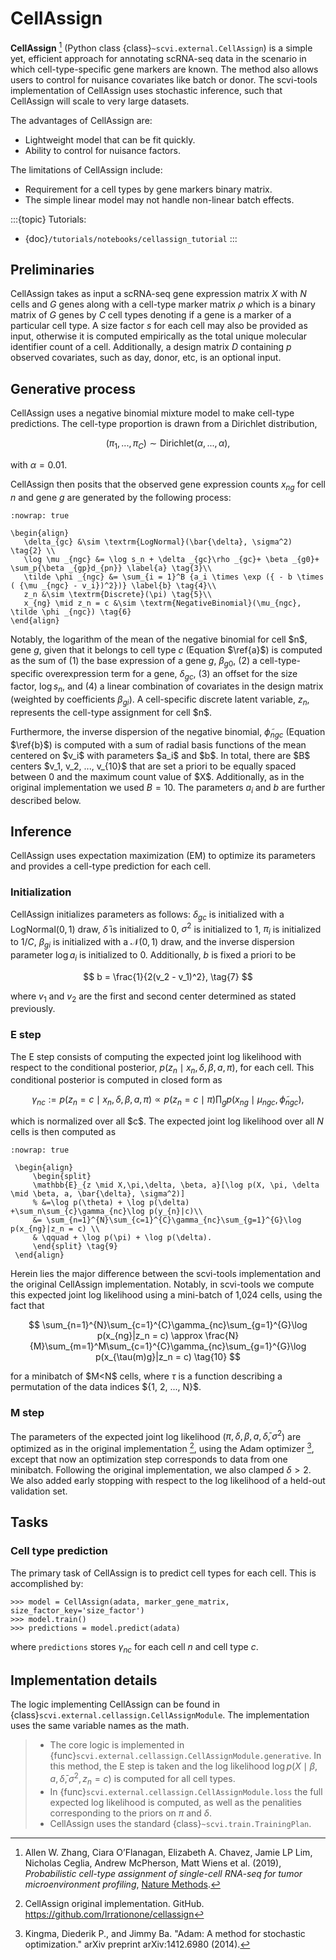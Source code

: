 # CellAssign

**CellAssign** [^ref1] (Python class {class}`~scvi.external.CellAssign`) is a simple yet, efficient
approach for annotating scRNA-seq data in the scenario in which cell-type-specific
gene markers are known. The method also allows users to control for nuisance covariates
like batch or donor. The scvi-tools implementation of CellAssign uses stochastic inference,
such that CellAssign will scale to very large datasets.

The advantages of CellAssign are:

-   Lightweight model that can be fit quickly.
-   Ability to control for nuisance factors.

The limitations of CellAssign include:

-   Requirement for a cell types by gene markers binary matrix.
-   The simple linear model may not handle non-linear batch effects.

:::{topic} Tutorials:

-   {doc}`/tutorials/notebooks/cellassign_tutorial`
    :::

## Preliminaries

CellAssign takes as input a scRNA-seq gene expression matrix $X$ with $N$ cells and $G$ genes
along with a cell-type marker matrix $\rho$ which is a binary matrix of $G$ genes by $C$ cell types
denoting if a gene is a marker of a particular cell type. A size factor $s$ for each cell may also
be provided as input, otherwise it is computed empirically as the total unique molecular identifier
count of a cell. Additionally, a design matrix $D$ containing $p$ observed covariates,
such as day, donor, etc, is an optional input.

## Generative process

CellAssign uses a negative binomial mixture model to make cell-type predictions.
The cell-type proportion is drawn from a Dirichlet distribution,

$$
(\pi_1, ..., \pi_C) \sim \textrm{Dirichlet}(\alpha, ..., \alpha), \tag{1}
$$

with $\alpha = 0.01$.

CellAssign then posits that the observed gene expression counts $x_{ng}$ for cell $n$
and gene $g$ are generated by the following process:

```{math}
:nowrap: true

\begin{align}
   \delta_{gc} &\sim \textrm{LogNormal}(\bar{\delta}, \sigma^2)   \tag{2} \\
   \log \mu _{ngc} &= \log s_n + \delta _{gc}\rho _{gc}+ \beta _{g0}+ \sum_p{\beta _{gp}d_{pn}} \label{a} \tag{3}\\
   \tilde \phi _{ngc} &= \sum_{i = 1}^B {a_i \times \exp ({ - b \times ( {\mu _{ngc} - v_i})^2})} \label{b} \tag{4}\\
   z_n &\sim \textrm{Discrete}(\pi) \tag{5}\\
   x_{ng} \mid z_n = c &\sim \textrm{NegativeBinomial}(\mu_{ngc}, \tilde \phi _{ngc}) \tag{6}
\end{align}
```

Notably, the logarithm of the mean of the negative binomial for cell \$n\$, gene $g$, given that it belongs
to cell type $c$ (Equation $\ref{a}$) is computed as the sum of (1) the base expression of a gene $g$, $\beta_{g0}$, (2) a
cell-type-specific overexpression term for a gene, $\delta_{gc}$, (3) an offset for the size
factor, $\log s_n$, and (4) a linear combination of covariates in the design
matrix (weighted by coefficients $\beta_{gi}$). A cell-specific discrete latent variable, $z_n$,
represents the cell-type assignment for cell \$n\$.

Furthermore, the inverse dispersion of the negative binomial, $\tilde{\phi}_{ngc}$ (Equation $\ref{b}$) is computed with a sum of radial basis functions of the mean centered on \$v_i\$ with parameters \$a_i\$ and \$b\$. In total, there are \$B\$ centers \$v_1, v_2, ..., v\_\{10}\$ that are set a priori to be equally spaced between 0 and the maximum count value of \$X\$.
Additionally, as in the original implementation we used $B=10$. The parameters $a_i$ and $b$ are
further described below.

## Inference

CellAssign uses expectation maximization (EM) to optimize its parameters and provides a cell-type prediction for each cell.

### Initialization

CellAssign initializes parameters as follows: $\delta_{gc}$ is initialized with a $\textrm{LogNormal}(0, 1)$
draw, $\bar{\delta}$ is initialized to 0, $\sigma^2$ is initialized to 1, $\pi_i$ is
initialized to $1/C$, $\beta_{gi}$ is initialized with a $\mathcal{N}(0, 1)$ draw,
and the inverse dispersion parameter $\log a_i$ is initialized to 0. Additionally, $b$ is fixed a priori to be

$$
b = \frac{1}{2(v_2 - v_1)^2}, \tag{7}
$$

where $v_1$ and $v_2$ are the first and second center determined as stated previously.

### E step

The E step consists of computing the expected joint log likelihood with respect to the conditional posterior,
$p(z_n \mid x_n, \delta, \beta, a, \pi)$, for each cell. This conditional posterior is
computed in closed form as

$$
\gamma_{nc} := p(z_n = c \mid x_n, \delta, \beta, a, \pi) \propto p(z_n = c \mid \pi)\prod_g p(x_{ng} \mid \mu_{ngc}, \tilde{\phi}_{ngc}), \tag{8}
$$

which is normalized over all \$c\$. The expected joint log likelihood over all $N$ cells is then computed as

```{math}
:nowrap: true

 \begin{align}
     \begin{split}
     \mathbb{E}_{z \mid X,\pi,\delta, \beta, a}[\log p(X, \pi, \delta \mid \beta, a, \bar{\delta}, \sigma^2)]
     % &=\log p(\theta) + \log p(\delta) +\sum_n\sum_{c}\gamma_{nc}\log p(y_{n}|c)\\
     &= \sum_{n=1}^{N}\sum_{c=1}^{C}\gamma_{nc}\sum_{g=1}^{G}\log p(x_{ng}|z_n = c) \\
     & \qquad + \log p(\pi) + \log p(\delta).
     \end{split} \tag{9}
 \end{align}
```

Herein lies the major difference between the scvi-tools implementation and the original CellAssign implementation.
Notably, in scvi-tools we compute this expected joint log likelihood using a mini-batch of 1,024 cells, using the fact that

$$
\sum_{n=1}^{N}\sum_{c=1}^{C}\gamma_{nc}\sum_{g=1}^{G}\log p(x_{ng}|z_n = c) \approx \frac{N}{M}\sum_{m=1}^M\sum_{c=1}^{C}\gamma_{nc}\sum_{g=1}^{G}\log p(x_{\tau(m)g}|z_n = c) \tag{10}
$$

for a minibatch of \$M\<N\$ cells, where $\tau$ is a function describing a permutation of the data indices \${1, 2, ..., N}\$.

### M step

The parameters of the expected joint log likelihood ($\pi, \delta, \beta, a, \bar{\delta}, \sigma^2$) are optimized as
in the original implementation [^ref2], using the Adam optimizer [^ref3], except that now an optimization step corresponds to data from one minibatch. Following the original implementation, we
also clamped $\delta > 2$. We also added early stopping with respect to the log likelihood of a held-out validation set.

## Tasks

### Cell type prediction

The primary task of CellAssign is to predict cell types for each cell. This is accomplished by:

```
>>> model = CellAssign(adata, marker_gene_matrix, size_factor_key='size_factor')
>>> model.train()
>>> predictions = model.predict(adata)
```

where `predictions` stores $\gamma_{nc}$ for each cell $n$ and cell type $c$.

## Implementation details

The logic implementing CellAssign can be found in {class}`scvi.external.cellassign.CellAssignModule`.
The implementation uses the same variable names as the math.

> -   The core logic is implemented in {func}`scvi.external.cellassign.CellAssignModule.generative`. In this method, the E step is taken
>     and the log likelihood $\log p(X \mid \beta, a, \bar{\delta}, \sigma^2, z_n=c)$ is computed for all cell types.
> -   In {func}`scvi.external.cellassign.CellAssignModule.loss` the full expected log likelihood is computed, as well as
>     the penalities corresponding to the priors on $\pi$ and $\delta$.
> -   CellAssign uses the standard {class}`~scvi.train.TrainingPlan`.

[^ref1]:
    Allen W. Zhang, Ciara O’Flanagan, Elizabeth A. Chavez, Jamie LP Lim, Nicholas Ceglia, Andrew McPherson, Matt Wiens et al. (2019),
    _Probabilistic cell-type assignment of single-cell RNA-seq for tumor microenvironment profiling_,
    [Nature Methods](https://www.nature.com/articles/s41592-019-0529-1?elqTrackId=12c8cef68e0741ef8422778b61).

[^ref2]: CellAssign original implementation. GitHub. <https://github.com/Irrationone/cellassign>
[^ref3]: Kingma, Diederik P., and Jimmy Ba. "Adam: A method for stochastic optimization." arXiv preprint arXiv:1412.6980 (2014).
